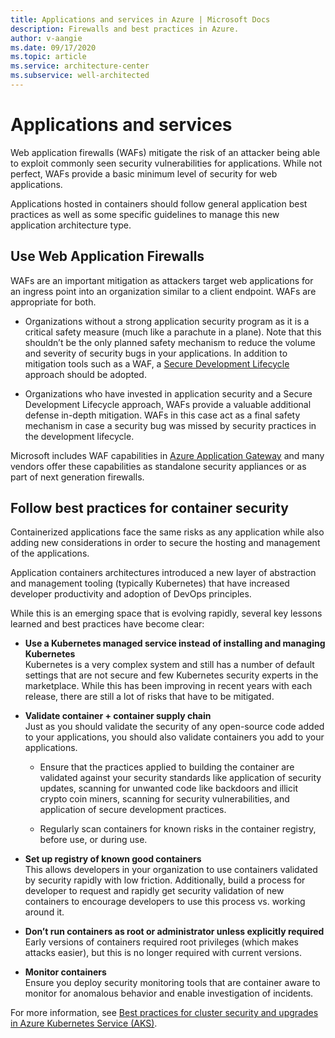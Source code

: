 ```yaml
---
title: Applications and services in Azure | Microsoft Docs
description: Firewalls and best practices in Azure.
author: v-aangie
ms.date: 09/17/2020
ms.topic: article
ms.service: architecture-center
ms.subservice: well-architected
---
```


# Applications and services

Web application firewalls (WAFs) mitigate the risk of an attacker being able to exploit commonly seen security vulnerabilities for applications. While not perfect, WAFs provide a basic minimum level of security for web applications.

Applications hosted in containers should follow general application best practices as well as some specific guidelines to manage this new application architecture type.

## Use Web Application Firewalls

WAFs are an important mitigation as attackers target web applications for an ingress point into an organization similar to a client endpoint. WAFs are appropriate for both.

- Organizations without a strong application security program as it is a critical safety measure (much like a parachute in a plane). Note that this shouldn’t be the only planned safety mechanism to reduce the volume and severity of security bugs in your applications. In addition to mitigation tools such as a WAF, a [Secure Development Lifecycle](https://www.microsoft.com/securityengineering/sdl/practices) approach should be adopted.

- Organizations who have invested in application security and a Secure Development Lifecycle approach, WAFs provide a valuable additional defense in-depth mitigation. WAFs in this case act as a final safety mechanism in case a security bug was missed by security practices in the development lifecycle.

Microsoft includes WAF capabilities in [Azure Application Gateway](https://azure.microsoft.com/services/application-gateway/) and many vendors offer these capabilities as standalone security appliances or as part of next generation firewalls.

## Follow best practices for container security

Containerized applications face the same risks as any application while also adding new considerations in order to secure the hosting and management of the applications.

Application containers architectures introduced a new layer of abstraction and management tooling (typically Kubernetes) that have increased developer productivity and adoption of DevOps principles.

While this is an emerging space that is evolving rapidly, several key lessons learned and best practices have become clear:

- **Use a Kubernetes managed service instead of installing and managing Kubernetes**  
    Kubernetes is a very complex system and still has a number of default settings that are not secure and few Kubernetes security experts in the marketplace. While this has been improving in recent years with each release, there are still a lot of risks that have to be mitigated.

- **Validate container + container supply chain**  
    Just as you should validate the security of any open-source code added to your applications, you should also validate containers you add to your applications.

    -   Ensure that the practices applied to building the container are validated against your security standards like application of security updates, scanning for unwanted code like backdoors and illicit crypto coin miners, scanning for security vulnerabilities, and application of secure development practices.

    -   Regularly scan containers for known risks in the container registry, before use, or during use.

- **Set up registry of known good containers**  
    This allows developers in your organization to use containers validated by security rapidly with low friction. Additionally, build a process for developer to request and rapidly get security validation of new containers to encourage developers to use this process vs. working around it.

- **Don’t run containers as root or administrator unless explicitly required**  
    Early versions of containers required root privileges (which makes attacks easier), but this is no longer required with current versions.

- **Monitor containers**  
    Ensure you deploy security monitoring tools that are container aware to monitor for anomalous behavior and enable investigation of incidents.

For more information, see [Best practices for cluster security and upgrades in Azure Kubernetes Service (AKS)](https://docs.microsoft.com/azure/aks/operator-best-practices-cluster-security).
